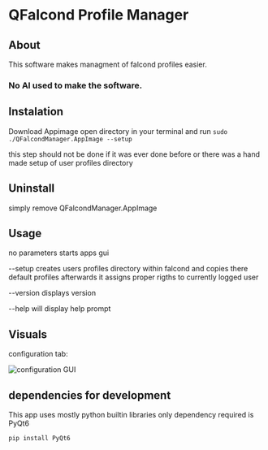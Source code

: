 # QFalcond Profile Manager

## About

This software makes managment of falcond profiles easier.

### No AI used to make the software.

## Instalation
Download Appimage open directory in your terminal and run
```sudo ./QFalcondManager.AppImage --setup```

this step should not be done if it was ever done before or there was a hand made setup of user profiles directory

## Uninstall
simply remove QFalcondManager.AppImage

## Usage
no parameters starts apps gui

--setup creates users profiles directory within falcond and copies there default profiles afterwards it assigns proper rigths to currently logged user

--version displays version

--help will display help prompt

## Visuals

configuration tab:


![configuration GUI](qfaclond.png)


## dependencies for development
This app uses mostly python builtin libraries only dependency required is PyQt6

``pip install PyQt6``

 
